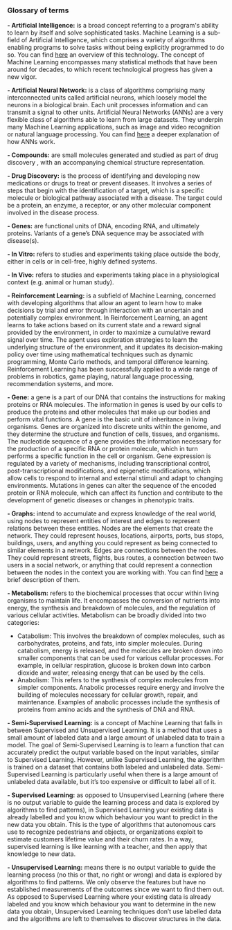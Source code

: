 ### Glossary of terms

**- Artificial Intelligence:** is a broad concept referring to a program's ability to learn by itself and solve sophisticated tasks. Machine Learning is a sub-field of Artificial Intelligence, which comprises a variety of algorithms enabling programs to solve tasks without being explicitly programmed to do so. You can find [here](https://www.youtube.com/watch?v=f_uwKZIAeM0) an overview of this technology. The concept of Machine Learning encompasses many statistical methods that have been around for decades, to which recent technological progress has given a new vigor.

**- Artificial Neural Network:** is a class of algorithms comprising many interconnected units called artificial neurons, which loosely model the neurons in a biological brain. Each unit processes information and can transmit a signal to other units. Artificial Neural Networks (ANNs) are a very flexible class of algorithms able to learn from large datasets. They underpin many Machine Learning applications, such as image and video recognition or natural language processing. You can find [here](https://www.youtube.com/watch?v=aircAruvnKk&list=PLZHQObOWTQDNU6R1_67000Dx_ZCJB-3pi&index=3) a deeper explanation of how ANNs work.

**- Compounds:** are small molecules generated and studied as part of drug discovery , with an accompanying chemical structure representation.

**- Drug Discovery:**  is the process of identifying and developing new medications or drugs to treat or prevent diseases. It involves a series of steps that begin with the identification of a target, which is a specific molecule or biological pathway associated with a disease. The target could be a protein, an enzyme, a receptor, or any other molecular component involved in the disease process.

**- Genes:** are functional units of DNA, encoding RNA, and ultimately proteins. Variants of a gene’s DNA sequence may be associated with disease(s).

**- In Vitro:** refers to studies and experiments taking place outside the body, either in cells or in cell-free, highly defined systems.

**- In Vivo:** refers to studies and experiments taking place in a physiological context (e.g. animal or human study).

**- Reinforcement Learning:** is a subfield of Machine Learning, concerned with developing algorithms that allow an agent to learn how to make decisions by trial and error through interaction with an uncertain and potentially complex environment. In Reinforcement Learning, an agent learns to take actions based on its current state and a reward signal provided by the environment, in order to maximize a cumulative reward signal over time. The agent uses exploration strategies to learn the underlying structure of the environment, and it updates its decision-making policy over time using mathematical techniques such as dynamic programming, Monte Carlo methods, and temporal difference learning. Reinforcement Learning has been successfully applied to a wide range of problems in robotics, game playing, natural language processing, recommendation systems, and more.

**- Gene:** a gene is a part of our DNA that contains the instructions for making proteins or RNA molecules. The information in genes is used by our cells to produce the proteins and other molecules that make up our bodies and perform vital functions. A gene is the basic unit of inheritance in living organisms. Genes are organized into discrete units within the genome, and they determine the structure and function of cells, tissues, and organisms. The nucleotide sequence of a gene provides the information necessary for the production of a specific RNA or protein molecule, which in turn performs a specific function in the cell or organism. Gene expression is regulated by a variety of mechanisms, including transcriptional control, post-transcriptional modifications, and epigenetic modifications, which allow cells to respond to internal and external stimuli and adapt to changing environments. Mutations in genes can alter the sequence of the encoded protein or RNA molecule, which can affect its function and contribute to the development of genetic diseases or changes in phenotypic traits.

**- Graphs:** intend to accumulate and express knowledge of the real world, using nodes to represent entities of interest and edges to represent relations between these entities. Nodes are the elements that create the network. They could represent houses, locations, airports, ports, bus stops, buildings, users, and anything you could represent as being connected to similar elements in a network. Edges are connections between the nodes. They could represent streets, flights, bus routes, a connection between two users in a social network, or anything that could represent a connection between the nodes in the context you are working with. You can find [here](https://medium.com/@lopezyse/your-guide-to-graphs-7e36d122c38c) a brief description of them.

**- Metabolism:** refers to the biochemical processes that occur within living organisms to maintain life. It encompasses the conversion of nutrients into energy, the synthesis and breakdown of molecules, and the regulation of various cellular activities. Metabolism can be broadly divided into two categories:
- Catabolism: This involves the breakdown of complex molecules, such as carbohydrates, proteins, and fats, into simpler molecules. During catabolism, energy is released, and the molecules are broken down into smaller components that can be used for various cellular processes. For example, in cellular respiration, glucose is broken down into carbon dioxide and water, releasing energy that can be used by the cells.
- Anabolism: This refers to the synthesis of complex molecules from simpler components. Anabolic processes require energy and involve the building of molecules necessary for cellular growth, repair, and maintenance. Examples of anabolic processes include the synthesis of proteins from amino acids and the synthesis of DNA and RNA.

**- Semi-Supervised Learning:** is a concept of Machine Learning that falls in between Supervised and Unsupervised Learning. It is a method that uses a small amount of labeled data and a large amount of unlabeled data to train a model. The goal of Semi-Supervised Learning is to learn a function that can accurately predict the output variable based on the input variables, similar to Supervised Learning. However, unlike Supervised Learning, the algorithm is trained on a dataset that contains both labeled and unlabeled data. Semi-Supervised Learning is particularly useful when there is a large amount of unlabeled data available, but it’s too expensive or difficult to label all of it.

**- Supervised Learning:** as opposed to Unsupervised Learning (where there is no output variable to guide the learning process and data is explored by algorithms to find patterns), in Supervised Learning your existing data is already labelled and you know which behaviour you want to predict in the new data you obtain. This is the type of algorithms that autonomous cars use to recognize pedestrians and objects, or organizations exploit to estimate customers lifetime value and their churn rates.
In a way, supervised learning is like learning with a teacher, and then apply that knowledge to new data.

**- Unsupervised Learning:**  means there is no output variable to guide the learning process (no this or that, no right or wrong) and data is explored by algorithms to find patterns. We only observe the features but have no established measurements of the outcomes since we want to find them out. As opposed to Supervised Learning where your existing data is already labeled and you know which behaviour you want to determine in the new data you obtain, Unsupervised Learning techniques don’t use labelled data and the algorithms are left to themselves to discover structures in the data.
